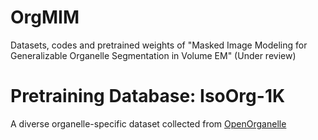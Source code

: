# OrgMIM
Datasets, codes and pretrained weights of "Masked Image Modeling for Generalizable Organelle Segmentation in Volume EM" (Under review)

# Pretraining Database: IsoOrg-1K 
A diverse organelle-specific dataset collected from [OpenOrganelle](https://openorganelle.janelia.org/)

